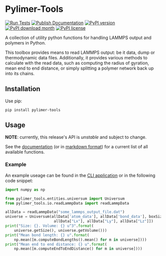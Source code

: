 # Pylimer-Tools

[![Run Tests](https://github.com/GenieTim/pylimer-tools/actions/workflows/run-tests.yml/badge.svg)](https://github.com/GenieTim/pylimer-tools/actions/workflows/run-tests.yml)
[![Publish Documentation](https://github.com/GenieTim/pylimer-tools/actions/workflows/publish-documentation.yml/badge.svg)](https://github.com/GenieTim/pylimer-tools/actions/workflows/publish-documentation.yml)
[![PyPI version](https://badge.fury.io/py/pylimer-tools.svg)](https://badge.fury.io/py/pylimer-tools)
[![PyPI download month](https://img.shields.io/pypi/dm/pylimer-tools.svg)](https://pypi.python.org/pypi/pylimer-tools/)
[![PyPI license](https://img.shields.io/pypi/l/pylimer-tools.svg)](https://pypi.python.org/pypi/pylimer-tools/)

A collection of utility python functions for handling LAMMPS output and polymers in Python.

This toolbox provides means to read LAMMPS output: be it data, dump or thermodynamic data files. 
Additionally, it provides various methods to calculate with the read data, such as computing the 
radius of gyration, mean end to end distance, or simply splitting a polymer network back up into its chains.

## Installation

Use pip:

`pip install pylimer-tools`

## Usage

**NOTE**: currently, this release's API is _unstable_ and subject to change.

See the [documentation](https://genietim.github.io/pylimer-tools/index.html) (or in [markdown format](https://github.com/GenieTim/pylimer-tools/tree/main/docs/pylimer_tools)) for a current list of all available functions.

### Example

An example useage can be found in the [CLI application](./src/pylimer_tools/pylimer_tools.py) or in the following code snippet:

```python
import numpy as np

from pylimer_tools.entities.universum import Universum
from pylimer_tools.io.readLammpData import readLammpData

allData = readLammpData("some_lammps_output_file.dat")
universe = Universum(allData['atom_data'], allData['bond_data'], boxSizes=[
                      allData["Lx"], allData["Ly"], allData["Lz"]])
print("Size: {}. Volume: {} u^3".format(
    universe.getSize(), universe.getVolume()))
print("Mean bond length: {} u".format(
    np.mean([m.computeBondLengths().mean() for m in universe])))
print("Mean end to end distance: {} u".format(
    np.mean([m.computeEndToEndDistance() for m in universe])))
```
